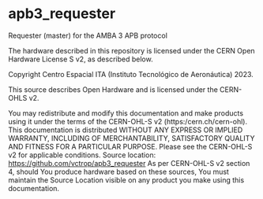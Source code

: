 # apb3_requester
Requester (master) for the AMBA 3 APB protocol

The hardware described in this repository is licensed under the CERN Open Hardware License S v2, as described below.

Copyright Centro Espacial ITA (Instituto Tecnológico de Aeronáutica) 2023.

This source describes Open Hardware and is licensed under the CERN-OHLS v2.

You may redistribute and modify this documentation and make products using it under the terms of the CERN-OHL-S v2 (https:/cern.ch/cern-ohl).
This documentation is distributed WITHOUT ANY EXPRESS OR IMPLIED WARRANTY, INCLUDING OF MERCHANTABILITY, SATISFACTORY QUALITY AND FITNESS FOR A PARTICULAR PURPOSE.
Please see the CERN-OHL-S v2 for applicable conditions.
Source location: https://github.com/vctrop/apb3_requester
As per CERN-OHL-S v2 section 4, should You produce hardware based on these sources, You must maintain the Source Location visible on any product you make using this documentation.